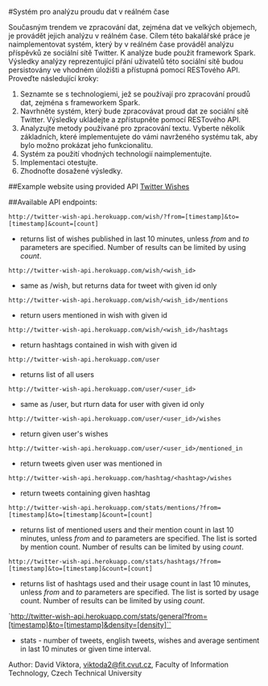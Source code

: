 #Systém pro analýzu proudu dat v reálném čase

Současným trendem ve zpracování dat, zejména dat ve velkých objemech, je provádět jejich analýzu v reálném čase. Cílem této bakalářské práce je naimplementovat systém, který by v reálném čase prováděl analýzu příspěvků ze sociální sítě Twitter. K analýze bude použit framework Spark. Výsledky analýzy reprezentující přání uživatelů této sociální sítě budou persistovány ve vhodném úložišti a přístupná pomocí RESTového API. Proveďte následující kroky:

1. Seznamte se s technologiemi, jež se používají pro zpracování proudů dat, zejména s frameworkem Spark.
2. Navrhněte systém, který bude zpracovávat proud dat ze sociální sítě Twitter. Výsledky ukládejte a zpřístupněte pomocí RESTového API.
3. Analyzujte metody používané pro zpracování textu. Vyberte několik základních, které implementujete do vámi navrženého systému tak, aby bylo možno prokázat jeho funkcionalitu.
4. Systém za použití vhodných technologií naimplementujte.
5. Implementaci otestujte.
6. Zhodnoťte dosažené výsledky.


##Example website using provided API
[Twitter Wishes](http://tweetwishes.com)

##Available API endpoints:

`http://twitter-wish-api.herokuapp.com/wish/?from=[timestamp]&to=[timestamp]&count=[count]`
- returns list of wishes published in last 10 minutes, unless *from* and *to* parameters are specified. Number of results can be limited by using *count*.

`http://twitter-wish-api.herokuapp.com/wish/<wish_id>`
- same as /wish, but returns data for tweet with given id only

`http://twitter-wish-api.herokuapp.com/wish/<wish_id>/mentions`
- return users mentioned in wish with given id

`http://twitter-wish-api.herokuapp.com/wish/<wish_id>/hashtags`
- return hashtags contained in wish with given id

`http://twitter-wish-api.herokuapp.com/user`
- returns list of all users

`http://twitter-wish-api.herokuapp.com/user/<user_id>`
- same as /user, but rturn data for user with given id only

`http://twitter-wish-api.herokuapp.com/user/<user_id>/wishes`
- return given user's wishes

`http://twitter-wish-api.herokuapp.com/user/<user_id>/mentioned_in`
- return tweets given user was mentioned in


`http://twitter-wish-api.herokuapp.com/hashtag/<hashtag>/wishes`
- return tweets containing given hashtag

`http://twitter-wish-api.herokuapp.com/stats/mentions/?from=[timestamp]&to=[timestamp]&count=[count]`
- returns list of mentioned users and their mention count in last 10 minutes, unless *from* and *to* parameters are specified. The list is sorted by mention count. Number of results can be limited by using *count*.

`http://twitter-wish-api.herokuapp.com/stats/hashtags/?from=[timestamp]&to=[timestamp]&count=[count]`
- returns list of hashtags used and their usage count in last 10 minutes, unless *from* and *to* parameters are specified. The list is sorted by usage count. Number of results can be limited by using *count*.

`http://twitter-wish-api.herokuapp.com/stats/general?from=[timestamp]&to=[timestamp]&density=[density]``
- stats - number of tweets, english tweets, wishes and average sentiment in last 10 minutes or given time interval.

Author: David Viktora, <viktoda2@fit.cvut.cz>, Faculty of Information Technology, Czech Technical University
